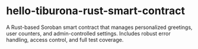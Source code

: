 # hello-tiburona-rust-smart-contract
A Rust-based Soroban smart contract that manages personalized greetings, user counters, and admin-controlled settings. Includes robust error handling, access control, and full test coverage.
